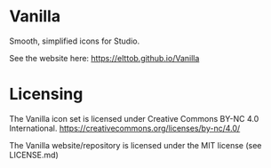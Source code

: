# Vanilla
Smooth, simplified icons for Studio.

See the website here:
https://elttob.github.io/Vanilla

# Licensing
The Vanilla icon set is licensed under Creative Commons BY-NC 4.0 International.
https://creativecommons.org/licenses/by-nc/4.0/

The Vanilla website/repository is licensed under the MIT license (see LICENSE.md)